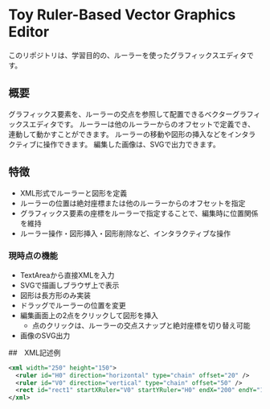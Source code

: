 # Toy Ruler-Based Vector Graphics Editor

このリポジトリは、学習目的の、ルーラーを使ったグラフィックスエディタです。

## 概要

グラフィックス要素を、ルーラーの交点を参照して配置できるベクターグラフィックスエディタです。
ルーラーは他のルーラーからのオフセットで定義でき、連動して動かすことができます。
ルーラーの移動や図形の挿入などをインタラクティブに操作できます。
編集した画像は、SVGで出力できます。

## 特徴

- XML形式でルーラーと図形を定義
- ルーラーの位置は絶対座標または他のルーラーからのオフセットを指定
- グラフィックス要素の座標をルーラーで指定することで、編集時に位置関係を維持
- ルーラー操作・図形挿入・図形削除など、インタラクティブな操作

### 現時点の機能

- TextAreaから直接XMLを入力
- SVGで描画しブラウザ上で表示
- 図形は長方形のみ実装
- ドラッグでルーラーの位置を変更
- 編集画面上の2点をクリックして図形を挿入
  - 点のクリックは、ルーラーの交点スナップと絶対座標を切り替え可能
- 画像のSVG出力

##　XML記述例

```xml
<xml width="250" height="150">
  <ruler id="H0" direction="horizontal" type="chain" offset="20" />
  <ruler id="V0" direction="vertical" type="chain" offset="50" />
  <rect id="rect1" startXRuler="V0" startYRuler="H0" endX="200" endY="100"/>
</xml>
```
